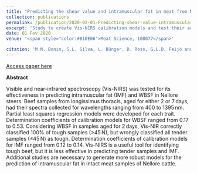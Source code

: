 ```yaml
---
title: "Predicting the shear value and intramuscular fat in meat from Nellore cattle using Vis-NIR spectroscopy"
collection: publications
permalink: /publication/2020-02-01-Predicting-shear-value-intramuscular-fat-meat-cattle-Vis-NIR
excerpt: 'Study to create Vis-NIRS calibration models and test their accuracy in predicting the meat quality of Nellore beef samples.'
date: 01 Fev 2020
venue: '<span style="color:#B10E06">Meat Science, 108077</span>'

citation: 'M.N. Bonin, S.L. Silva, L. Bünger, D. Ross, G.L.D. Feijó and R.C. Gomes and F.P. Rennó and M.H.A. Santana, F.M. Rezende, L.C.V. Ítavo, <b>F.J. Novais</b>, L.M.A. Surita, M.N. Bonin, M.H.F Pereira and J.B.S. Ferraz(2020) Predicting the shear value and intramuscular fat in meat from Nellore cattle using Vis-NIR spectroscopy. Meat Science  Pages: 108077'
---
```


[Access paper here](https://doi.org/10.1016/j.meatsci.2020.108077)

<b>Abstract</b>

Visible and near-infrared spectroscopy (Vis-NIRS) was tested for its effectiveness in predicting intramuscular fat (IMF) and WBSF in Nellore steers. Beef samples from longissimus thoracis, aged for either 2 or 7 days, had their spectra collected for wavelengths ranging from 400 to 1395 nm. Partial least squares regression models were developed for each trait. Determination coefficients of calibration models for WBSF ranged from 0.17 to 0.53. Considering WBSF in samples aged for 2 days, Vis-NIR correctly classified 100% of tough samples (>45 N), but wrongly classified all tender samples (≤45 N) as tough. Determination coefficients of calibration models for IMF ranged from 0.12 to 0.14. Vis-NIRS is a useful tool for identifying tough beef, but it is less effective in predicting tender samples and IMF. Additional studies are necessary to generate more robust models for the prediction of intramuscular fat in intact meat samples of Nellore cattle.

